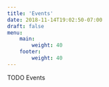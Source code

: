 ```yaml
---
title: 'Events'
date: 2018-11-14T19:02:50-07:00
draft: false
menu: 
    main:
        weight: 40
    footer:
        weight: 40
---
```

TODO Events